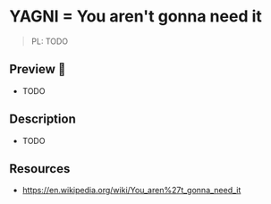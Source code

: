 # YAGNI = You aren't gonna need it

> PL: TODO

## Preview 🎉

* TODO

## Description

* TODO

## Resources

* <https://en.wikipedia.org/wiki/You_aren%27t_gonna_need_it>
